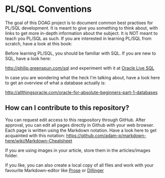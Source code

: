 # PL/SQL Conventions

The goal of this DOAG project is to document common best practises for PL/SQL development. It is meant to give you something to think about, with links to get more in-depth information about the subject. It is NOT meant to teach you PL/SQL as such. If you are interested in learning PL/SQL from scratch, have a look at this book: 

Before learning PL/SQL, you should be familiar with SQL. If you are new to SQL, have a look here: 

http://philip.greenspun.com/sql and experiment with it at [Oracle Live SQL](http://livesql.oracle.com)

In case you are wondering what the heck I'm talking about, have a look here to get an overview of what a database actually is: 

http://allthingsoracle.com/oracle-for-absolute-beginners-part-1-databases

## How can I contribute to this repository?

You can request edit access to this reqpository through GitHub. After approval, you can edit all pages directly in Github with your web browser. Each page is written using the Markdown notation. Have a look here to get acquainted with this notation: https://github.com/adam-p/markdown-here/wiki/Markdown-Cheatsheet

If you are using images in your article, store them in the articles/images folder.

If you like, you can also create a local copy of all files and work with your favourite Markdown-editor like [Prose](http://prose.io) or [Dillinger](http://dillinger.io) 
